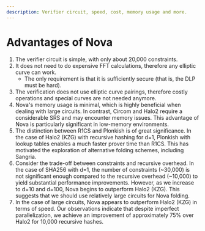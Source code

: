 ```yaml
---
description: Verifier circuit, speed, cost, memory usage and more.
---
```


# Advantages of Nova

1. The verifier circuit is simple, with only about 20,000 constraints.
2. It does not need to do expensive FFT calculations, therefore any elliptic curve can work.
   * The only requirement is that it is sufficiently secure (that is, the DLP must be hard).
3. The verification does not use elliptic curve pairings, therefore costly operations and special curves are not needed anymore.
4. Nova's memory usage is minimal, which is highly beneficial when dealing with large circuits. In contrast, Circom and Halo2 require a considerable SRS and may encounter memory issues. This advantage of Nova is particularly significant in low-memory environments.
5. The distinction between R1CS and Plonkish is of great significance. In the case of Halo2 (KZG) with recursive hashing for d=1, Plonkish with lookup tables enables a much faster prover time than R1CS. This has motivated the exploration of alternative folding schemes, including Sangria.
6. Consider the trade-off between constraints and recursive overhead. In the case of SHA256 with d=1, the number of constraints (\~30,000) is not significant enough compared to the recursive overhead (\~10,000) to yield substantial performance improvements. However, as we increase to d=10 and d=100, Nova begins to outperform Halo2 (KZG). This suggests that we should use relatively large circuits for Nova folding.
7. In the case of large circuits, Nova appears to outperform Halo2 (KZG) in terms of speed. Our observations indicate that despite imperfect parallelization, we achieve an improvement of approximately 75% over Halo2 for 10,000 recursive hashes.

